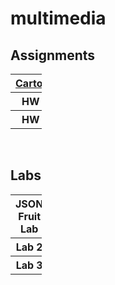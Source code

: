 # multimedia

## Assignments
<table style="width: 10%" id="assignments_table">
      <tr>
        <th><a href="https://github.com/sgafurov/multimedia/tree/main/cartoon">Cartoon</a></th>
      </tr>
      <tr>
        <th>HW 2</th>
      </tr>
      <tr>
        <th>HW 3</th>
      </tr>
    </table>

<br />

## Labs
<table style="width: 10%" id="labs_table">
      <tr>
        <th>JSON Fruit Lab</th>
      </tr>
      <tr>
        <th>Lab 2</th>
      </tr>
      <tr>
        <th>Lab 3</th>
      </tr>
    </table>
